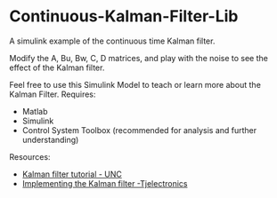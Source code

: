 Continuous-Kalman-Filter-Lib
============================

A simulink example of the continuous time Kalman filter.

Modify the A, Bu, Bw, C, D matrices, and play with the noise to see the effect of the Kalman filter.

Feel free to use this Simulink Model to teach or learn more about the Kalman Filter.
Requires:
* Matlab
* Simulink
* Control System Toolbox (recommended for analysis and further understanding)

Resources:
* [Kalman filter tutorial - UNC](http://www.cs.unc.edu/~welch/kalman/)
* [Implementing the Kalman filter -Tjelectronics](http://blog.tkjelectronics.dk/2012/09/a-practical-approach-to-kalman-filter-and-how-to-implement-it/)
